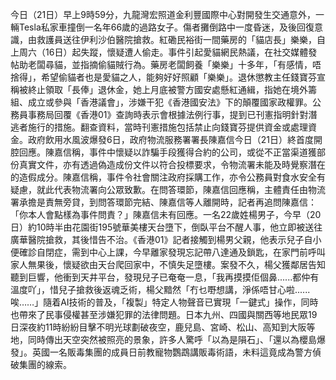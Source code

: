 今日（21日）早上9時59分，九龍灣宏照道金利豐國際中心對開發生交通意外，一輛Tesla私家車撞倒一名年66歲的過路女子。傷者攤倒路中一度昏迷，及後回復意識，由救護員送往伊利沙伯醫院搶救。紅磡民裕街一間藥房的「貓店長」樂樂，自上周六（16日）起失蹤，懷疑遭人偷走。事件引起愛貓網民熱議，在社交媒體發帖助老闆尋貓，並指摘偷貓賊行為。藥房老闆飼養「樂樂」十多年，「有感情，唔捨得」，希望偷貓者也是愛貓之人，能夠好好照顧「樂樂」。退休懲教主任錢寶芬宣稱被終止領取「長俸」退休金，她上月底被警方國安處懸紅通緝，指她在境外籌組、成立或參與「香港議會」，涉嫌干犯《香港國安法》下的顛覆國家政權罪。公務員事務局回覆《香港01》查詢時表示會根據法例行事，提到已刊憲指明針對潛逃者施行的措施。翻查資料，當時刊憲措施包括禁止向錢寶芬提供資金或處理資金。政府飲用水風波爆發6日，政府物流服務署署長陳嘉信今日（21日）終首度開腔回應。陳嘉信稱，事件中懷疑以詐騙手段獲得合約的公司，或從不正當渠道獲部份真實文件，亦有透過偽造成份文件以符合投標要求，令物流署未能及時覺察潛在的造假成分。陳嘉信稱，事件令社會關注政府採購工作，亦令公務員對食水安全有疑慮，就此代表物流署向公眾致歉。在問答環節，陳嘉信回應稱，主體責任由物流署承擔是責無旁貸，到問答環節完結、陳嘉信等人離開時，記者再追問陳嘉信：「你本人會點樣為事件問責？」陳嘉信未有回應。一名22歲姓楊男子，今早（20日）約10時半由花園街195號華美樓天台墮下，倒臥平台不醒人事，他立即被送往廣華醫院搶救，其後惜告不治。《香港01》記者接觸到楊男父親，他表示兒子自小便確診自閉症，需到中心上課，今早離家發現忘記帶八達通及鎖匙，在家門前呼叫家人無果後，懷疑欲由天台爬回家中，不慎失足墮樓。案發不久，楊父獲鄰居告知聽到巨響，他衝到天井平台，發現兒子已奄奄一息，「我再摸摸佢個鼻......都仲有溫度吖」，惜兒子搶救後返魂乏術，楊父黯然「冇乜嘢想講，淨係唔甘心啦......唉……」隨着AI技術的普及，「複製」特定人物聲音已實現「一鍵式」操作，同時也帶來了民事侵權甚至涉嫌犯罪的法律問題。日本九州、四國與關西等地民眾19日深夜約11時紛紛目擊不明光球劃破夜空，鹿兒島、宮崎、松山、高知到大阪等地，同時傳出天空突然被照亮的景象，許多人驚呼「以為是隕石」、「還以為櫻島爆發」。英國一名販毒集團的成員日前教寵物鸚鵡講販毒術語，未料這竟成為警方偵破集團的線索。